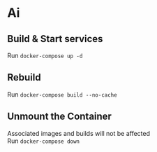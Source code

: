 # Ai

## Build & Start services
Run `docker-compose up -d`

## Rebuild
Run `docker-compose build --no-cache`

## Unmount the Container
Associated images and builds will not be affected <br />
Run `docker-compose down`
